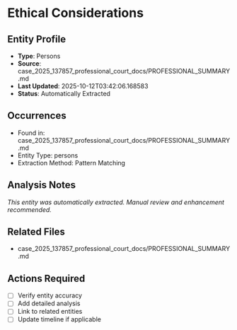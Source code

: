 # Ethical Considerations

## Entity Profile
- **Type**: Persons
- **Source**: case_2025_137857_professional_court_docs/PROFESSIONAL_SUMMARY.md
- **Last Updated**: 2025-10-12T03:42:06.168583
- **Status**: Automatically Extracted

## Occurrences
- Found in: case_2025_137857_professional_court_docs/PROFESSIONAL_SUMMARY.md
- Entity Type: persons
- Extraction Method: Pattern Matching

## Analysis Notes
*This entity was automatically extracted. Manual review and enhancement recommended.*

## Related Files
- case_2025_137857_professional_court_docs/PROFESSIONAL_SUMMARY.md

## Actions Required
- [ ] Verify entity accuracy
- [ ] Add detailed analysis
- [ ] Link to related entities
- [ ] Update timeline if applicable
